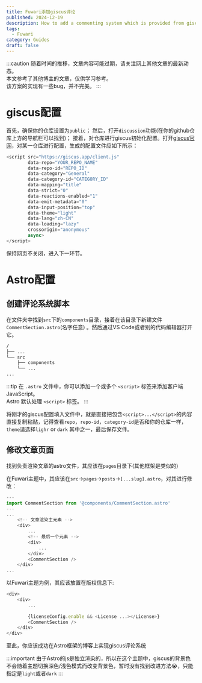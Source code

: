 ```yaml
---
title: Fuwari添加giscus评论
published: 2024-12-19
description: How to add a commenting system which is provided from giscus.
tags:
  - Fuwari
category: Guides
draft: false
---
```


:::caution
随着时间的推移，文章内容可能过期，请关注网上其他文章的最新动态。<br>
本文参考了其他博主的文章，仅供学习参考。<br>
该方案的实现有一些bug，并不完美。
:::

# giscus配置

首先，确保你的仓库设置为`public`；
然后，打开`discussion`功能(在你的github仓库上方的导航栏可以找到)；
接着，对仓库进行giscus初始化配置。打开[giscus官网](https://giscus.app/zh-CN)，对某一仓库进行配置，生成的配置文件应如下所示：

```js
<script src="https://giscus.app/client.js"
        data-repo="YOUR_REPO_NAME"
        data-repo-id="REPO_ID"
        data-category="General"
        data-category-id="CATEGORY_ID"
        data-mapping="title"
        data-strict="0"
        data-reactions-enabled="1"
        data-emit-metadata="0"
        data-input-position="top"
        data-theme="light"
        data-lang="zh-CN"
        data-loading="lazy"
        crossorigin="anonymous"
        async>
</script>
```

保持网页不关闭，进入下一环节。

# Astro配置

## 创建评论系统脚本

在文件夹中找到`src`下的`components`目录，接着在该目录下新建文件`CommentSection.astro`(名字任意) 。然后通过VS Code或者别的代码编辑器打开它。

```html
/
├── ...
└── src
    ├── components
    └── ...
...
```

:::tip
在 `.astro` 文件中，你可以添加一个或多个 `<script>` 标签来添加客户端 JavaScript。<br>
Astro 默认处理 `<script>` 标签。
:::

将刚才的giscus配置填入文件中，就是直接把包含`<script>...</script>`的内容直接复制粘贴，记得查看`repo`，`repo-id`，`category-id`是否和你的仓库一样，`theme`请选择`lighr` or `dark` 其中之一，最后保存文件。

## 修改文章页面

找到负责渲染文章的astro文件，其应该在`pages`目录下(其他框架是类似的)

在Fuwari主题中，其应该在`src`->`pages`->`posts`->`[...slug].astro`，对其进行修改：

```js
---
import CommentSection from '@components/CommentSection.astro'
---
...
	<!-- 文章渲染主元素 -->
	<div>
		...
		<!-- 最后一个元素 -->
		<div>
			...
		</div>
		<CommentSection />
	</div>
...
```

以Fuwari主题为例，其应该放置在版权信息下:

```js
<div>
	<div>
		...
	
		{licenseConfig.enable && <License ...></License>}
		<CommentSection />
	</div>
</div>
```

至此，你应该成功在Astro框架的博客上实现giscus评论系统

:::important
由于Astro的js是独立渲染的，所以在这个主题中，giscus的背景色不会随着主题切换深色/浅色模式而改变背景色，暂时没有找到改进方法😭，只能指定是`light`或者`dark`
:::